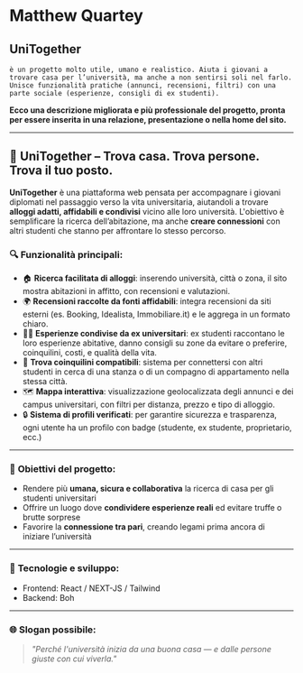 # **Matthew Quartey**

## **UniTogether**
    è un progetto molto utile, umano e realistico. Aiuta i giovani a trovare casa per l’università, ma anche a non sentirsi soli nel farlo. Unisce funzionalità pratiche (annunci, recensioni, filtri) con una parte sociale (esperienze, consigli di ex studenti).

**Ecco una descrizione migliorata e più professionale del progetto, pronta per essere inserita in una relazione, presentazione o nella home del sito.** 

---

## 🏡 **UniTogether – Trova casa. Trova persone. Trova il tuo posto.**

**UniTogether** è una piattaforma web pensata per accompagnare i giovani diplomati nel passaggio verso la vita universitaria, aiutandoli a trovare **alloggi adatti, affidabili e condivisi** vicino alle loro università.
L'obiettivo è semplificare la ricerca dell’abitazione, ma anche **creare connessioni** con altri studenti che stanno per affrontare lo stesso percorso.

### 🔍 **Funzionalità principali:**

* 🏠 **Ricerca facilitata di alloggi**: inserendo università, città o zona, il sito mostra abitazioni in affitto, con recensioni e valutazioni.
* 🌍 **Recensioni raccolte da fonti affidabili**: integra recensioni da siti esterni (es. Booking, Idealista, Immobiliare.it) e le aggrega in un formato chiaro.
* 🧑‍🎓 **Esperienze condivise da ex universitari**: ex studenti raccontano le loro esperienze abitative, danno consigli su zone da evitare o preferire, coinquilini, costi, e qualità della vita.
* 👫 **Trova coinquilini compatibili**: sistema per connettersi con altri studenti in cerca di una stanza o di un compagno di appartamento nella stessa città.
* 🗺️ **Mappa interattiva**: visualizzazione geolocalizzata degli annunci e dei campus universitari, con filtri per distanza, prezzo e tipo di alloggio.
* 🔒 **Sistema di profili verificati**: per garantire sicurezza e trasparenza, ogni utente ha un profilo con badge (studente, ex studente, proprietario, ecc.)

---

### 🎯 **Obiettivi del progetto:**

* Rendere più **umana, sicura e collaborativa** la ricerca di casa per gli studenti universitari
* Offrire un luogo dove **condividere esperienze reali** ed evitare truffe o brutte sorprese
* Favorire la **connessione tra pari**, creando legami prima ancora di iniziare l’università

---

### 🧩 **Tecnologie e sviluppo:**

* Frontend: React / NEXT-JS / Tailwind
* Backend: Boh


---

### 🌐 **Slogan possibile:**

> *"Perché l'università inizia da una buona casa — e dalle persone giuste con cui viverla."*